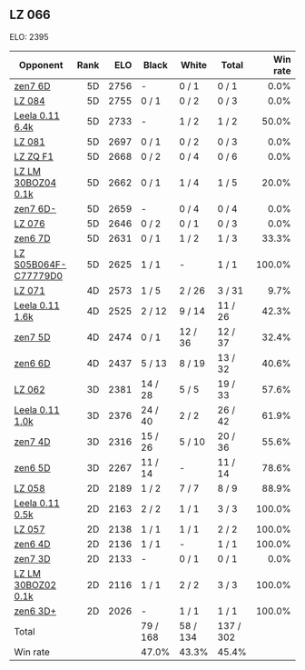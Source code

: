 ## LZ 066 ##

ELO: 2395

Opponent | Rank | ELO | Black | White | Total | Win rate
---------|-----:|----:|-------|-------|-------|-------:
[zen7 6D](zen7%206D.md) | 5D | 2756 | - | 0 / 1 | 0 / 1 | 0.0%
[LZ 084](LZ%20084.md) | 5D | 2755 | 0 / 1 | 0 / 2 | 0 / 3 | 0.0%
[Leela 0.11 6.4k](Leela%200.11%206.4k.md) | 5D | 2733 | - | 1 / 2 | 1 / 2 | 50.0%
[LZ 081](LZ%20081.md) | 5D | 2697 | 0 / 1 | 0 / 2 | 0 / 3 | 0.0%
[LZ ZQ F1](LZ%20ZQ%20F1.md) | 5D | 2668 | 0 / 2 | 0 / 4 | 0 / 6 | 0.0%
[LZ LM 30BOZ04 0.1k](LZ%20LM%2030BOZ04%200.1k.md) | 5D | 2662 | 0 / 1 | 1 / 4 | 1 / 5 | 20.0%
[zen7 6D-](zen7%206D-.md) | 5D | 2659 | - | 0 / 4 | 0 / 4 | 0.0%
[LZ 076](LZ%20076.md) | 5D | 2646 | 0 / 2 | 0 / 1 | 0 / 3 | 0.0%
[zen6 7D](zen6%207D.md) | 5D | 2631 | 0 / 1 | 1 / 2 | 1 / 3 | 33.3%
[LZ S05B064F-C77779D0](LZ%20S05B064F-C77779D0.md) | 5D | 2625 | 1 / 1 | - | 1 / 1 | 100.0%
[LZ 071](LZ%20071.md) | 4D | 2573 | 1 / 5 | 2 / 26 | 3 / 31 | 9.7%
[Leela 0.11 1.6k](Leela%200.11%201.6k.md) | 4D | 2525 | 2 / 12 | 9 / 14 | 11 / 26 | 42.3%
[zen7 5D](zen7%205D.md) | 4D | 2474 | 0 / 1 | 12 / 36 | 12 / 37 | 32.4%
[zen6 6D](zen6%206D.md) | 4D | 2437 | 5 / 13 | 8 / 19 | 13 / 32 | 40.6%
[LZ 062](LZ%20062.md) | 3D | 2381 | 14 / 28 | 5 / 5 | 19 / 33 | 57.6%
[Leela 0.11 1.0k](Leela%200.11%201.0k.md) | 3D | 2376 | 24 / 40 | 2 / 2 | 26 / 42 | 61.9%
[zen7 4D](zen7%204D.md) | 3D | 2316 | 15 / 26 | 5 / 10 | 20 / 36 | 55.6%
[zen6 5D](zen6%205D.md) | 3D | 2267 | 11 / 14 | - | 11 / 14 | 78.6%
[LZ 058](LZ%20058.md) | 2D | 2189 | 1 / 2 | 7 / 7 | 8 / 9 | 88.9%
[Leela 0.11 0.5k](Leela%200.11%200.5k.md) | 2D | 2163 | 2 / 2 | 1 / 1 | 3 / 3 | 100.0%
[LZ 057](LZ%20057.md) | 2D | 2138 | 1 / 1 | 1 / 1 | 2 / 2 | 100.0%
[zen6 4D](zen6%204D.md) | 2D | 2136 | 1 / 1 | - | 1 / 1 | 100.0%
[zen7 3D](zen7%203D.md) | 2D | 2133 | - | 0 / 1 | 0 / 1 | 0.0%
[LZ LM 30BOZ02 0.1k](LZ%20LM%2030BOZ02%200.1k.md) | 2D | 2116 | 1 / 1 | 2 / 2 | 3 / 3 | 100.0%
[zen6 3D+](zen6%203D+.md) | 2D | 2026 | - | 1 / 1 | 1 / 1 | 100.0%
Total | | | 79 / 168 | 58 / 134 | 137 / 302 | 
Win rate| | | 47.0% | 43.3% | 45.4% | 
